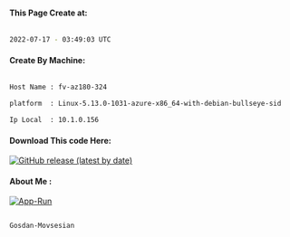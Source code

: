 
   
#### This Page Create at:

```bash

2022-07-17 - 03:49:03 UTC

```

#### Create By Machine:

```bash

Host Name : fv-az180-324

platform  : Linux-5.13.0-1031-azure-x86_64-with-debian-bullseye-sid

Ip Local  : 10.1.0.156

```
#### Download This code Here:

[![GitHub release (latest by date)](https://img.shields.io/github/v/release/Gosdan-Movsesian/Gosdan?style=for-the-badge&label=Download)](https://github.com/Gosdan-Movsesian/Gosdan/releases) 

</p> 

#### About Me :

[![App-Run](https://github.com/Gosdan-Movsesian/Gosdan/actions/workflows/App-Run.yml/badge.svg)](https://github.com/Gosdan-Movsesian/Gosdan/actions/workflows/App-Run.yml)

```bash

Gosdan-Movsesian

```

